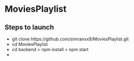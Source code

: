 # MoviesPlaylist
## Steps to launch
<ul>
  <li>git clone https://github.com/simranxx9/MoviesPlaylist.git</li>
  <li>cd MoviesPlaylist</li>
  <li>cd backend
    > npm install
    > npm start
  </li>
  <li></li>
 </ul>
